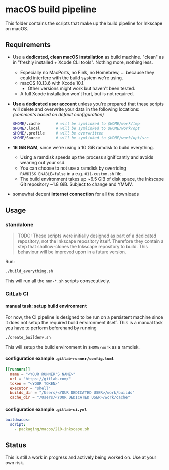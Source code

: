# macOS build pipeline

This folder contains the scripts that make up the build pipeline for Inkscape on macOS.

## Requirements

- Use a __dedicated, clean macOS installation__ as build machine. "clean" as in "freshly installed + Xcode CLI tools". Nothing more, nothing less.
  - Especially no MacPorts, no Fink, no Homebrew, ... because they could interfere with the build system we're using.
  - macOS 10.13.6 with Xcode 10.1.
    - Other versions might work but haven't been tested.
  - A full Xcode installation won't hurt, but is not required.
  
- __Use a dedicated user account__ unless you're prepared that these scripts will delete and overwrite your data in the following locations:  
_(comments based on default configuration)_

    ```bash
    $HOME/.cache       # will be symlinked to $HOME/work/tmp
    $HOME/.local       # will be symlinked to $HOME/work/opt
    $HOME/.profile     # will be overwritten
    $HOME/Source       # will be symlinked to $HOME/work/opt/src
    ```

- __16 GiB RAM__, since we're using a 10 GiB ramdisk to build everything.
  - Using a ramdisk speeds up the process significantly and avoids wearing out your ssd.
  - You can choose to not use a ramdisk by overriding `RAMDISK_ENABLE=false` in a e.g. `011-custom.sh` file.
  - The build environment takes up ~6.5 GiB of disk space, the Inkscape Git repository ~1.8 GiB. Subject to change and YMMV.
- somewhat decent __internet connection__ for all the downloads

## Usage

### standalone

> TODO: These scripts were initially designed as part of a dedicated repository, not the Inkscape repository itself. Therefore they contain a step that shallow-clones the Inkscape repository to build. This behaviour will be improved upon in a future version.

Run:

```bash
./build_everything.sh
```

This will run all the `nnn-*.sh` scripts consecutively.

### GitLab CI

#### manual task: setup build environment

For now, the CI pipeline is designed to be run on a persistent machine since it does not setup the required build environment itself. This is a manual task you have to perform beforehand by running

```bash
./create_buildenv.sh
````

This will setup the build environment in `$HOME/work` as a ramdisk.

#### configuration example `.gitlab-runner/config.toml`

```toml
[[runners]]
  name = "<YOUR RUNNER'S NAME>"
  url = "https://gitlab.com/"
  token = "<YOUR TOKEN>"
  executor = "shell"
  builds_dir = "/Users/<YOUR DEDICATED USER>/work/builds"
  cache_dir = "/Users/<YOUR DEDICATED USER>/work/cache"
```

#### configuration example `.gitlab-ci.yml`

```yaml
buildmacos:
  script:
    - packaging/macos/210-inkscape.sh
```

## Status

This is still a work in progress and actively being worked on. Use at your own risk.
